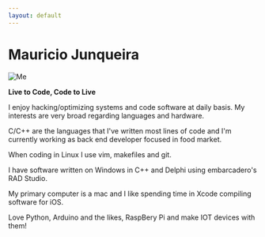 ```yaml
---
layout: default
---
```


# Mauricio Junqueira

![Me](https://mauricio-mautec.github.io/about/me.jpeg)

**Live to Code, Code to Live**

I enjoy hacking/optimizing systems and code software at daily basis. My interests are very broad regarding languages and hardware.

C/C++ are the languages that I've written most lines of code and I'm currently working as back end developer focused in food market.

When coding in Linux I use vim, makefiles and git.

I have software written on Windows in C++ and Delphi using embarcadero's RAD Studio.

My primary computer is a mac and I like spending time in Xcode compiling software for iOS.

Love Python, Arduino and the likes, RaspBery Pi and make IOT devices with them!
